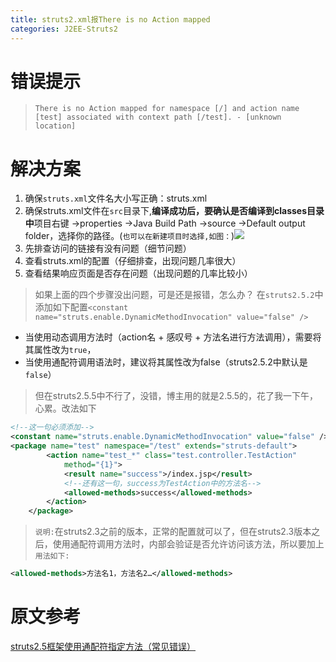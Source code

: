 ```yaml
---
title: struts2.xml报There is no Action mapped
categories: J2EE-Struts2
---
```


# 错误提示
> `There is no Action mapped for namespace [/] and action name [test] associated with context path [/test]. - [unknown location] `

# 解决方案
1. 确保`struts.xml`文件名大小写正确：struts.xml
2. 确保struts.xml文件在`src`目录下,**编译成功后，要确认是否编译到classes目录中**项目右键 ->properties ->Java Build Path ->source ->Default output folder，选择你的路径。(`也可以在新建项目时选择,如图：`)![](J2EE-Struts2_xml/1.png)
3. 先排查访问的链接有没有问题（细节问题）
4. 查看struts.xml的配置（仔细排查，出现问题几率很大）
5. 查看结果响应页面是否存在问题（出现问题的几率比较小）

> 如果上面的四个步骤没出问题，可是还是报错，怎么办？
> 在`struts2.5.2`中添加如下配置`<constant name="struts.enable.DynamicMethodInvocation" value="false" />`
- 当使用动态调用方法时（action名 + 感叹号 + 方法名进行方法调用），需要将其属性改为`true`，
- 当使用通配符调用语法时，建议将其属性改为false（struts2.5.2中默认是`false`）

> 但在struts2.5.5中不行了，没错，博主用的就是2.5.5的，花了我一下午，心累。改法如下
``` xml
<!--这一句必须添加-->
<constant name="struts.enable.DynamicMethodInvocation" value="false" />
<package name="test" namespace="/test" extends="struts-default">
		<action name="test_*" class="test.controller.TestAction"
			method="{1}">
			<result name="success">/index.jsp</result>
			<!--还有这一句，success为TestAction中的方法名-->
			<allowed-methods>success</allowed-methods>
		</action>
	</package>
```
> `说明:`在struts2.3之前的版本，正常的配置就可以了，但在struts2.3版本之后，使用通配符调用方法时，内部会验证是否允许访问该方法，所以要加上
`用法如下:`
``` xml
<allowed-methods>方法名1，方法名2…</allowed-methods>
```
# 原文参考
[struts2.5框架使用通配符指定方法（常见错误）](http://www.cnblogs.com/gsy52300/p/5778754.html)